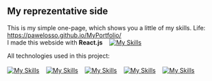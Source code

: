 ## My reprezentative side 
This is my simple one-page, which shows you a little of my skills. Life: https://pawelosso.github.io/MyPortfolio/
<br>
I made this webside with <strong>React.js</strong> &nbsp;&nbsp;&nbsp;[![My Skills](https://skillicons.dev/icons?i=react)](https://skillicons.dev)

All technologies used in this project:
<br><br>
[![My Skills](https://skillicons.dev/icons?i=html)](https://skillicons.dev)
&nbsp;&nbsp;&nbsp;[![My Skills](https://skillicons.dev/icons?i=javascript)](https://skillicons.dev)
&nbsp;&nbsp;&nbsp;[![My Skills](https://skillicons.dev/icons?i=css)](https://skillicons.dev)
&nbsp;&nbsp;&nbsp;[![My Skills](https://skillicons.dev/icons?i=scss)](https://skillicons.dev)
&nbsp;&nbsp;&nbsp;[![My Skills](https://skillicons.dev/icons?i=figma)](https://skillicons.dev)
